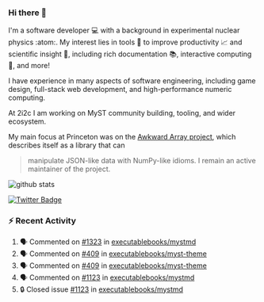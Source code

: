 ### Hi there 👋 

I'm a software developer 💻 with a background in experimental nuclear physics :atom:. My interest lies in tools :wrench: to improve productivity :chart_with_upwards_trend: and scientific insight :telescope:, including rich documentation 📚, interactive computing 🧮, and more! 

I have experience in many aspects of software engineering, including game design, full-stack web development, and high-performance numeric computing. 

At 2i2c I am working on MyST community building, tooling, and wider ecosystem. 

My main focus at Princeton was on the [Awkward Array project](awkward-array.org/), which describes itself as a library that can 
> manipulate JSON-like data with NumPy-like idioms. I remain an active maintainer of the project. 

![github stats](https://github-readme-stats.vercel.app/api?username=agoose77&show_icons=true&hide_rank=true&hide_title=true&bg_color=30,e76445,904e95&text_color=efe3ec&icon_color=efe3ec)
<!--
**agoose77/agoose77** is a ✨ _special_ ✨ repository because its `README.md` (this file) appears on your GitHub profile.

Here are some ideas to get you started:

- 🔭 I’m currently working on ...
- 🌱 I’m currently learning ...
- 👯 I’m looking to collaborate on ...
- 🤔 I’m looking for help with ...
- 💬 Ask me about ...
- 📫 How to reach me: ...
- 😄 Pronouns: ...
- ⚡ Fun fact: ...
-->

[![Twitter Badge](https://img.shields.io/twitter/follow/agoose77?style=flat-square&logo=Twitter&logoColor=white&color=cornflowerblue)](https://twitter.com/agoose77)

### :zap: Recent Activity

<!--START_SECTION:activity-->
1. 🗣 Commented on [#1323](https://github.com/executablebooks/mystmd/issues/1323#issuecomment-2182336677) in [executablebooks/mystmd](https://github.com/executablebooks/mystmd)
2. 🗣 Commented on [#409](https://github.com/executablebooks/myst-theme/pull/409#issuecomment-2181344186) in [executablebooks/myst-theme](https://github.com/executablebooks/myst-theme)
3. 🗣 Commented on [#409](https://github.com/executablebooks/myst-theme/pull/409#issuecomment-2181325904) in [executablebooks/myst-theme](https://github.com/executablebooks/myst-theme)
4. 🗣 Commented on [#1123](https://github.com/executablebooks/mystmd/issues/1123#issuecomment-2181019712) in [executablebooks/mystmd](https://github.com/executablebooks/mystmd)
5. 🔒 Closed issue [#1123](https://github.com/executablebooks/mystmd/issues/1123) in [executablebooks/mystmd](https://github.com/executablebooks/mystmd)
<!--END_SECTION:activity-->
